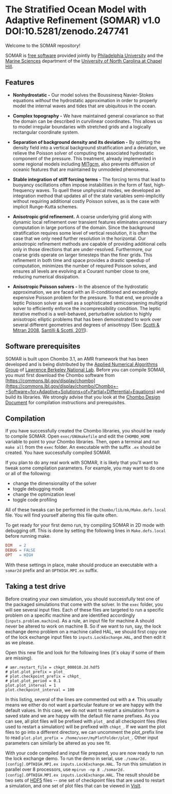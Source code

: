 The Stratified Ocean Model with Adaptive Refinement (SOMAR) v1.0 DOI:10.5281/zenodo.247741
=====

Welcome to the SOMAR repository!

SOMAR is [free software](https://www.gnu.org/licenses/lgpl-2.1.html 'The GNU Lesser General Public License, version 2.1 applies.') provided jointly by [Philadelphia University](http://www.philau.edu/) and the [Marine Sciences](http://marine.unc.edu/ 'UNC Marine Sciences website') department of the [University of North Carolina at Chapel Hill](http://unc.edu/ 'UNC at Chapel Hill website').


Features
-----
- **Nonhydrostatic -** Our model solves the Boussinesq Navier-Stokes equations *without* the hydrostatic approximation in order to properly model the internal waves and tides that are ubiquitous in the ocean.


- **Complex topography -** We have maintained general covariance so that the domain can be described in curvilinear coordinates. This allows us to model irregular boundaries with stretched grids and a logically rectangular coordinate system.


- **Separation of background density and its deviation -** By splitting the density field into a vertical background stratification and a deviation, we relieve the Poisson solver of computing the associated hydrostatic component of the pressure. This treatment, already implemented in some regional models including [MITgcm](http://mitgcm.org/ 'The MITgcm website'), also prevents diffusion of oceanic features that are maintained by unmodeled phenomena.


- **Stable integration of stiff forcing terms -** The forcing terms that lead to buoyancy oscillations often impose instabilities in the form of fast, high-frequency waves. To quell these unphysical modes, we developed an integration method that updates all of the state variables semi-implicitly without requiring additional costly Poisson solves, as is the case with implicit Runge-Kutta schemes.


- **Anisotropic grid refinement.** A coarse underlying grid along with dynamic local refinement over transient features eliminates unnecessary computation in large portions of the domain. Since the background stratification requires some level of vertical resolution, it is often the case that we only need further resolution in the horizontal. Our anisotropic refinement methods are capable of providing additional cells only in those directions that are under-resolved. Furthermore, our coarse grids operate on larger timesteps than the finer grids. This refinement in both time and space provides a drastic speedup of computation, minimizes the number of required Poisson solves, and ensures all levels are evolving at a Courant number close to one, reducing numerical dissipation.


- **Anisotropic Poisson solvers -** In the absence of the hydrostatic approximation, we are faced with an ill-conditioned and exceedingly expensive Poisson problem for the pressure. To that end, we provide a leptic Poisson solver as well as a sophisticated semicoarsening multigrid solver to efficiently enforce the incompressibility condition. The leptic iterative method is a well-behaved, perturbative solution to highly anisotropic elliptic problems that has been demonstrated to work over several different geometries and degrees of anisotropy (See: [Scotti & Mitran 2008](http://www.sciencedirect.com/science/article/pii/S1463500308001005 'An approximated method for the solution of elliptic problems in thin domains: Application to nonlinear internal waves'), [Santilli & Scotti, 2011](http://dx.doi.org/10.1016/j.jcp.2011.06.022 'An efficient method for solving highly anisotropic elliptic equations')).


Software prerequisites
-----
SOMAR is built upon Chombo 3.1, an AMR framework that has been developed and is being distributed by the [Applied Numerical Algorithms Group](http://crd.lbl.gov/groups-depts/ANAG/ 'ANAG website') of [Lawrence Berkeley National Lab](http://www.lbl.gov/ 'LBNL website'). Before you can compile SOMAR, you must first download the Chombo software from [https://commons.lbl.gov/display/chombo](https://commons.lbl.gov/display/chombo/Chombo+-+Software+for+Adaptive+Solutions+of+Partial+Differential+Equations) and build its libraries. We strongly advise that you look at the [Chombo Design Document](https://seesar.lbl.gov/anag/chombo/ChomboDesign-3.1.pdf) for compilation instructions and prerequisites.


Compilation
-----
If you have successfully created the Chombo libraries, you should be ready to compile SOMAR. Open `exec/GNUmakefile` and edit the `CHOMBO_HOME` variable to point to your Chombo libraries. Then, open a terminal and run `make all` from the `exec` folder. An executable with the suffix `.ex` should be created. You have successfully compiled SOMAR.

If you plan to do any real work with SOMAR, it is likely that you'll want to tweak some compilation parameters. For example, you may want to do one or all of the following:

- change the dimensionality of the solver
- toggle debugging mode
- change the optimization level
- toggle code profiling

All of these tweaks can be performed in the `Chombo/lib/mk/Make.defs.local` file. You will find yourself altering this file quite often.

To get ready for your first demo run, try compiling SOMAR in 2D mode with debugging off. This is done by setting the following lines in `Make.defs.local` before running make.
```Makefile
DIM   = 2
DEBUG = FALSE
OPT   = HIGH
```
With these settings in place, make should produce an executable with a `somar2d` prefix and an `OPTHIGH.MPI.ex` suffix.


Taking a test drive
-----
Before creating your own simulation, you should successfully test one of the packaged simulations that come with the solver. In the `exec` folder, you will see several input files. Each of these files are targeted to run a specific problem on a specific machine and are identified accordingly (`inputs.problem.machine`). As a rule, an input file for machine A should never be altered to work on machine B. So if we want to run, say, the lock exchange demo problem on a machine called HAL, we should first copy one of the lock exchange input files to `inputs.LockExchange.HAL`, and then edit it as we please.

Open this new file and look for the following lines (it's okay if some of them are missing).
```
# amr.restart_file = chkpt_000010.2d.hdf5
# plot.plot_prefix = plot_
# plot.checkpoint_prefix = chkpt_
# plot.plot_period = 0.1
plot.plot_interval = 1
plot.checkpoint_interval = 100
```
In this listing, several of the lines are commented out with a `#`. This usually means we either do not want a particular feature or we are happy with the default values. In this case, we do not want to restart a simulation from a saved state and we are happy with the default file name prefixes. As you can see, all plot files will be prefixed with `plot_` and all checkpoint files (files used to restart a simulation) will be prefixed with `chkpt_`. If we want the plot files to go into a different directory, we can uncomment the plot\_prefix line to read `plot.plot_prefix = /home/user/myPlotFolder/plot_`. Other input parameters can similarly be altered as you see fit.

With your code compiled and input file prepared, you are now ready to run the lock exchange demo. To run the demo in serial, use `./somar2d.[config].OPTHIGH.MPI.ex inputs.LockExchange.HAL`. To run this simulation in parallel over 8 processors, use `mpirun -np 8 ./somar2d.[config].OPTHIGH.MPI.ex inputs.LockExchange.HAL`. The result should be two sets of [HDF5](http://www.hdfgroup.org/HDF5/ 'The HDF group website') files -- one set of checkpoint files that are used to restart a simulation, and one set of plot files that can be viewed in [VisIt](https://wci.llnl.gov/simulation/computer-codes/visit 'The VisIt webpage').
